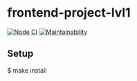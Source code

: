 # frontend-project-lvl1

[![Node CI](https://github.com/paultit/frontend-project-lvl1/workflows/Node%20CI/badge.svg)](https://github.com/paultit/frontend-project-lvl1/actions)
[![Maintainability](https://api.codeclimate.com/v1/badges/9abef44bc8459c605af2/maintainability)](https://codeclimate.com/github/paultit/frontend-project-lvl1/maintainability)

## Setup

$ make install
